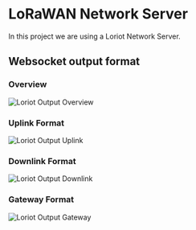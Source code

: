 # LoRaWAN Network Server
In this project we are using a Loriot Network Server.

## Websocket output format
### Overview
![Loriot Output Overview](/docs/documentation/Loriot/Overview.png)

### Uplink Format
![Loriot Output Uplink](/docs/documentation/Loriot/Uplink.png)

### Downlink Format
![Loriot Output Downlink](/docs/documentation/Loriot/Downlink.png)

### Gateway Format
![Loriot Output Gateway](/docs/documentation/Loriot/Gateway.png)
